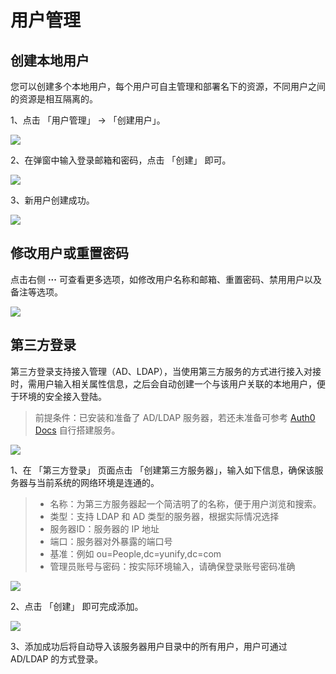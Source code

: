 ---
---

# 用户管理

## 创建本地用户

您可以创建多个本地用户，每个用户可自主管理和部署名下的资源，不同用户之间的资源是相互隔离的。

1、点击 「用户管理」 → 「创建用户」。

![](https://pek3b.qingstor.com/kubesphere-docs/png/20190527091634.png)

2、在弹窗中输入登录邮箱和密码，点击 「创建」 即可。

![](https://pek3b.qingstor.com/kubesphere-docs/png/20190527091824.png)

3、新用户创建成功。

![](https://pek3b.qingstor.com/kubesphere-docs/png/20190527091941.png)

## 修改用户或重置密码

点击右侧 **···** 可查看更多选项，如修改用户名称和邮箱、重置密码、禁用用户以及备注等选项。

![](https://pek3b.qingstor.com/kubesphere-docs/png/20190527092124.png)

## 第三方登录

第三方登录支持接入管理（AD、LDAP），当使用第三方服务的方式进行接入对接时，需用户输入相关属性信息，之后会自动创建一个与该用户关联的本地用户，便于环境的安全接入登陆。

> 前提条件：已安装和准备了 AD/LDAP 服务器，若还未准备可参考 [Auth0 Docs](https://auth0.com/docs/connector) 自行搭建服务。

![](https://pek3b.qingstor.com/kubesphere-docs/png/20190527092939.png)

1、在 「第三方登录」 页面点击 「创建第三方服务器」，输入如下信息，确保该服务器与当前系统的网络环境是连通的。

> - 名称：为第三方服务器起一个简洁明了的名称，便于用户浏览和搜索。
> - 类型：支持 LDAP 和 AD 类型的服务器，根据实际情况选择
> - 服务器ID：服务器的 IP 地址
> - 端口：服务器对外暴露的端口号
> - 基准：例如 ou=People,dc=yunify,dc=com
> - 管理员账号与密码：按实际环境输入，请确保登录账号密码准确

![](https://pek3b.qingstor.com/kubesphere-docs/png/20190527092415.png)

2、点击 「创建」 即可完成添加。

![](https://pek3b.qingstor.com/kubesphere-docs/png/20190527093143.png)

3、添加成功后将自动导入该服务器用户目录中的所有用户，用户可通过 AD/LDAP 的方式登录。





